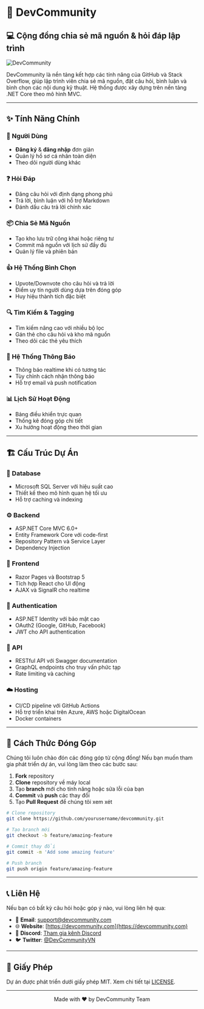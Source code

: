 # 🚀 DevCommunity

## 💻 Cộng đồng chia sẻ mã nguồn & hỏi đáp lập trình

![DevCommunity](https://via.placeholder.com/800x200?text=DevCommunity)

DevCommunity là nền tảng kết hợp các tính năng của GitHub và Stack Overflow, giúp lập trình viên chia sẻ mã nguồn, đặt câu hỏi, bình luận và bình chọn các nội dung kỹ thuật. Hệ thống được xây dựng trên nền tảng .NET Core theo mô hình MVC.

---

## ✨ Tính Năng Chính

### 👥 Người Dùng
- **Đăng ký** & **đăng nhập** đơn giản
- Quản lý hồ sơ cá nhân toàn diện
- Theo dõi người dùng khác

### ❓ Hỏi Đáp
- Đăng câu hỏi với định dạng phong phú
- Trả lời, bình luận với hỗ trợ Markdown
- Đánh dấu câu trả lời chính xác

### 📦 Chia Sẻ Mã Nguồn
- Tạo kho lưu trữ công khai hoặc riêng tư
- Commit mã nguồn với lịch sử đầy đủ
- Quản lý file và phiên bản

### 👍 Hệ Thống Bình Chọn
- Upvote/Downvote cho câu hỏi và trả lời
- Điểm uy tín người dùng dựa trên đóng góp
- Huy hiệu thành tích đặc biệt

### 🔍 Tìm Kiếm & Tagging
- Tìm kiếm nâng cao với nhiều bộ lọc
- Gán thẻ cho câu hỏi và kho mã nguồn
- Theo dõi các thẻ yêu thích

### 🔔 Hệ Thống Thông Báo
- Thông báo realtime khi có tương tác
- Tùy chỉnh cách nhận thông báo
- Hỗ trợ email và push notification

### 📊 Lịch Sử Hoạt Động
- Bảng điều khiển trực quan
- Thống kê đóng góp chi tiết
- Xu hướng hoạt động theo thời gian

---

## 🏗️ Cấu Trúc Dự Án

### 💾 Database
- Microsoft SQL Server với hiệu suất cao
- Thiết kế theo mô hình quan hệ tối ưu
- Hỗ trợ caching và indexing

### ⚙️ Backend
- ASP.NET Core MVC 6.0+
- Entity Framework Core với code-first
- Repository Pattern và Service Layer
- Dependency Injection

### 🎨 Frontend
- Razor Pages và Bootstrap 5
- Tích hợp React cho UI động
- AJAX và SignalR cho realtime

### 🔐 Authentication
- ASP.NET Identity với bảo mật cao
- OAuth2 (Google, GitHub, Facebook)
- JWT cho API authentication

### 🔌 API
- RESTful API với Swagger documentation
- GraphQL endpoints cho truy vấn phức tạp
- Rate limiting và caching

### ☁️ Hosting
- CI/CD pipeline với GitHub Actions
- Hỗ trợ triển khai trên Azure, AWS hoặc DigitalOcean
- Docker containers

---

## 🤝 Cách Thức Đóng Góp

Chúng tôi luôn chào đón các đóng góp từ cộng đồng! Nếu bạn muốn tham gia phát triển dự án, vui lòng làm theo các bước sau:

1. **Fork** repository
2. **Clone** repository về máy local
3. Tạo **branch** mới cho tính năng hoặc sửa lỗi của bạn
4. **Commit** và **push** các thay đổi
5. Tạo **Pull Request** để chúng tôi xem xét

```bash
# Clone repository
git clone https://github.com/yourusername/devcommunity.git

# Tạo branch mới
git checkout -b feature/amazing-feature

# Commit thay đổi
git commit -m 'Add some amazing feature'

# Push branch
git push origin feature/amazing-feature
```

---

## 📞 Liên Hệ

Nếu bạn có bất kỳ câu hỏi hoặc góp ý nào, vui lòng liên hệ qua:

- 📧 **Email**: support@devcommunity.com
- 🌐 **Website**: [https://devcommunity.com](https://devcommunity.com)
- 💬 **Discord**: [Tham gia kênh Discord](https://discord.gg/devcommunity)
- 🐦 **Twitter**: [@DevCommunityVN](https://twitter.com/DevCommunityVN)

---

## 📄 Giấy Phép

Dự án được phát triển dưới giấy phép MIT. Xem chi tiết tại [LICENSE](LICENSE).

---

<p align="center">Made with ❤️ by DevCommunity Team</p>
